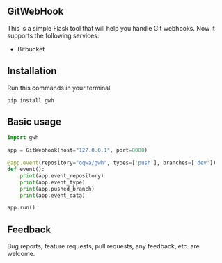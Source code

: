 GitWebHook
---
This is a simple Flask tool that will help you handle Git webhooks. Now it supports the following services:
* Bitbucket

Installation
---
Run this commands in your terminal:
```
pip install gwh
```

Basic usage
---
```python
import gwh

app = GitWebhook(host="127.0.0.1", port=8080)

@app.event(repository="oqwa/gwh", types=['push'], branches=['dev'])
def event():
    print(app.event_repository)
    print(app.event_type)
    print(app.pushed_branch)
    print(app.event_data)

app.run()
``` 

Feedback
---
Bug reports, feature requests, pull requests, any feedback, etc. are welcome. 
